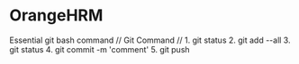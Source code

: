 # OrangeHRM
Essential git bash command
// Git Command
// 1. git status 2. git add --all 3. git status 4. git commit -m 'comment' 5. git push

